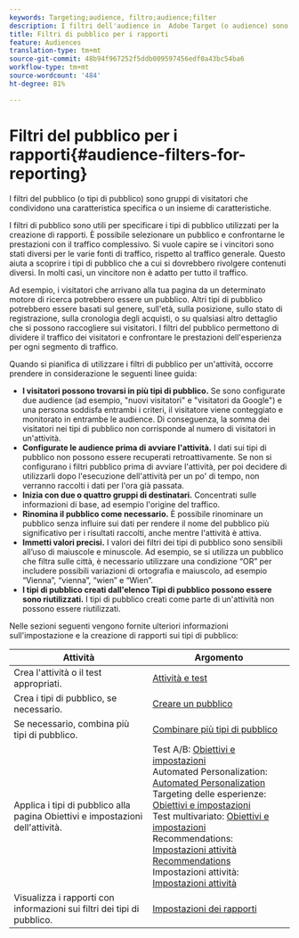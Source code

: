 ```yaml
---
keywords: Targeting;audience, filtro;audience;filter
description: I filtri dell'audience in  Adobe Target (o audience) sono gruppi di visitatori che condividono una caratteristica specifica o un insieme di caratteristiche.
title: Filtri di pubblico per i rapporti
feature: Audiences
translation-type: tm+mt
source-git-commit: 48b94f967252f5ddb009597456edf0a43bc54ba6
workflow-type: tm+mt
source-wordcount: '484'
ht-degree: 81%

---
```



# Filtri del pubblico per i rapporti{#audience-filters-for-reporting}

I filtri del pubblico (o tipi di pubblico) sono gruppi di visitatori che condividono una caratteristica specifica o un insieme di caratteristiche.

I filtri di pubblico sono utili per specificare i tipi di pubblico utilizzati per la creazione di rapporti. È possibile selezionare un pubblico e confrontarne le prestazioni con il traffico complessivo. Si vuole capire se i vincitori sono stati diversi per le varie fonti di traffico, rispetto al traffico generale. Questo aiuta a scoprire i tipi di pubblico che a cui si dovrebbero rivolgere contenuti diversi. In molti casi, un vincitore non è adatto per tutto il traffico.

Ad esempio, i visitatori che arrivano alla tua pagina da un determinato motore di ricerca potrebbero essere un pubblico. Altri tipi di pubblico potrebbero essere basati sul genere, sull&#39;età, sulla posizione, sullo stato di registrazione, sulla cronologia degli acquisti, o su qualsiasi altro dettaglio che si possono raccogliere sui visitatori. I filtri del pubblico permettono di dividere il traffico dei visitatori e confrontare le prestazioni dell&#39;esperienza per ogni segmento di traffico.

Quando si pianifica di utilizzare i filtri di pubblico per un&#39;attività, occorre prendere in considerazione le seguenti linee guida:

* **I visitatori possono trovarsi in più tipi di pubblico.** Se sono configurate due audience (ad esempio, &quot;nuovi visitatori&quot; e &quot;visitatori da Google&quot;) e una persona soddisfa entrambi i criteri, il visitatore viene conteggiato e monitorato in entrambe le audience. Di conseguenza, la somma dei visitatori nei tipi di pubblico non corrisponde al numero di visitatori in un&#39;attività.
* **Configurate le audience prima di avviare l&#39;attività.** I dati sui tipi di pubblico non possono essere recuperati retroattivamente. Se non si configurano i filtri pubblico prima di avviare l&#39;attività, per poi decidere di utilizzarli dopo l&#39;esecuzione dell&#39;attività per un po&#39; di tempo, non verranno raccolti i dati per l&#39;ora già passata.
* **Inizia con due o quattro gruppi di destinatari.** Concentrati sulle informazioni di base, ad esempio l&#39;origine del traffico.
* **Rinomina il pubblico come necessario.** È possibile rinominare un pubblico senza influire sui dati per rendere il nome del pubblico più significativo per i risultati raccolti, anche mentre l&#39;attività è attiva.
* **Immetti valori precisi.** I valori dei filtri dei tipi di pubblico sono sensibili all’uso di maiuscole e minuscole. Ad esempio, se si utilizza un pubblico che filtra sulle città, è necessario utilizzare una condizione “OR” per includere possibili variazioni di ortografia e maiuscolo, ad esempio “Vienna”, “vienna”, “wien” e “Wien”.
* **I tipi di pubblico creati dall&#39;elenco Tipi di pubblico possono essere sono riutilizzati.** I tipi di pubblico creati come parte di un&#39;attività non possono essere riutilizzati.

Nelle sezioni seguenti vengono fornite ulteriori informazioni sull&#39;impostazione e la creazione di rapporti sui tipi di pubblico:

| Attività | Argomento |
|--- |--- |
| Crea l&#39;attività o il test appropriati. | [Attività e test](/help/c-intro/target-key-concepts.md) |
| Crea i tipi di pubblico, se necessario. | [Creare un pubblico](/help/c-target/c-audiences/create-audience.md) |
| Se necessario, combina più tipi di pubblico. | [Combinare più tipi di pubblico](/help/c-target/combining-multiple-audiences.md) |
| Applica i tipi di pubblico alla pagina Obiettivi e impostazioni dell&#39;attività. | Test A/B: [Obiettivi e impostazioni](/help/c-activities/t-test-ab/t-test-create-ab/ab-goals-and-settings.md)<br> Automated Personalization:  [ Automated Personalization](/help/c-activities/t-automated-personalization/automated-personalization.md)<br>Targeting delle esperienze: [Obiettivi e impostazioni](/help/c-activities/t-experience-target/t-xt-create/xt-goals-and-settings.md)<br>Test multivariato:  [Obiettivi e impostazioni](/help/c-activities/c-multivariate-testing/t-create-multivariate-test/goals-and-settings.md)<br>Recommendations: [Impostazioni attività Recommendations](/help/c-recommendations/t-create-recs-activity/recs-activity-settings.md)<br>Impostazioni attività: [Impostazioni attività](/help/c-activities/activity-settings.md) |
| Visualizza i rapporti con informazioni sui filtri dei tipi di pubblico. | [Impostazioni dei rapporti](/help/c-reports/c-report-settings/report-settings.md) |

